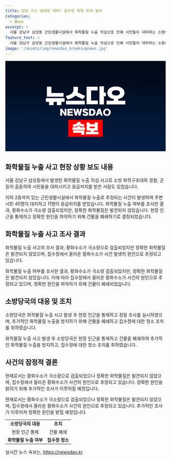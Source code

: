 ```yaml
---
title: 강남 가스 냄새로 대피! 집수정 악취 우려 높아
categories:
  - News
excerpt: >
  서울 강남구 삼성동 근린생활시설에서 화학물질 누출 의심으로 인해 시민들이 대피하는 소동이 발생했다. 건물 내부에서 기체가 새는 것으로 신고되어, 주변 시민 40명이 대피하고 11명이 응급처치를 받았다. 소방당국은 8시간에 걸쳐 조사를 했지만 화학물질은 검출되지 않았으며, 집수정에서 올라온 악취가 원인일 가능성이 있다고 밝혀졌다. 정확한 원인을 파악하기 위해 건물 폐쇄 조치가 취해졌다. (150자)
feature_text: >
  서울 강남구 삼성동 근린생활시설에서 화학물질 누출 의심으로 인해 시민들이 대피하는 소동이 발생했다. 건물 내부에서 기체가 새는 것으로 신고되어, 주변 시민 40명이 대피하고 11명이 응급처치를 받았다. 소방당국은 8시간에 걸쳐 조사를 했지만 화학물질은 검출되지 않았으며, 집수정에서 올라온 악취가 원인일 가능성이 있다고 밝혀졌다. 정확한 원인을 파악하기 위해 건물 폐쇄 조치가 취해졌다. (150자)
image: '/assets/img/newsdao_breakingnews.jpg'
---
```


<p><img src="/assets/img/newsdao_breakingnews.jpg" alt="firstkoreanews 속보" /></p>

<h2 data-ke-size="size26">화학물질 누출 사고 현장 상황 보도 내용</h2>

<p>서울 강남구 삼성동에서 발생한 화학물질 누출 의심 사고로 소방 화학구조대와 경찰, 군 등이 출동하여 시민들을 대피시키고 응급처치를 받은 사람도 있었습니다.</p>

<p data-ke-size="size16">지하 2층까지 있는 근린생활시설에서 화학물질 누출로 추정되는 사건이 발생하여 주변 시민 40명이 대피하고 11명이 응급처치를 받았습니다. 화학물질 누출 여부를 조사한 결과, 황화수소가 극소량 검출되었지만, 정확한 화학물질은 발견되지 않았습니다. 현장 인근을 통제하고 정확한 원인을 파악하기 위해 건물을 폐쇄하기로 결정되었습니다.</p>

<h2 data-ke-size="size26">화학물질 누출 사고 조사 결과</h2>

<p>화학물질 누출 사고의 조사 결과, 황화수소가 극소량으로 검출되었지만 정확한 화학물질은 발견되지 않았으며, 집수정에서 올라온 황화수소가 사건 발생의 원인으로 추정되고 있습니다.</p>

<p data-ke-size="size16">화학물질 누출 여부를 조사한 결과, 황화수소가 극소량 검출되었지만, 정확한 화학물질은 발견되지 않았습니다. 이에 따라 집수정에서 올라온 황화수소가 사건의 원인으로 추정되고 있으며, 정확한 원인을 파악하기 위해 건물이 폐쇄되었습니다.</p>

<h2 data-ke-size="size26">소방당국의 대응 및 조치</h2>

<p>소방당국은 화학물질 누출 사고 발생 후 현장 인근을 통제하고 정밀 조사를 실시하였으며, 추가적인 화학물질 누출을 방지하기 위해 건물을 폐쇄하고 집수정에 대한 청소 조치를 취하였습니다.</p>

<p data-ke-size="size16">화학물질 누출 사고 발생 후 소방당국은 현장 인근을 통제하고 건물을 폐쇄하여 추가적인 화학물질 누출을 방지하고, 집수정에 대한 청소 조치를 취하였습니다.</p>

<h2 data-ke-size="size26">사건의 잠정적 결론</h2>

<p>현재로서는 황화수소가 극소량으로 검출되었으나 정확한 화학물질은 발견되지 않았으며, 집수정에서 올라온 황화수소가 사건의 원인으로 추정되고 있습니다. 정확한 원인을 밝히기 위해 추가적인 조사가 이루어질 예정입니다.</p>

<p data-ke-size="size16">현재로서는 황화수소가 극소량으로 검출되었으나 정확한 화학물질은 발견되지 않았으며, 집수정에서 올라온 황화수소가 사건의 원인으로 추정되고 있습니다. 추가적인 조사가 이루어져 정확한 원인을 밝힐 예정입니다.</p>

<table>
    <tbody>
        <tr>
            <td style="text-align: center; height: 17px;"><b>소방당국의 대응</b></td>
            <td style="text-align: center; height: 17px;"><b>조치</b></td>
        </tr>
        <tr>
            <td style="text-align: center; height: 17px;">현장 인근 통제</td>
            <td style="text-align: center; height: 17px;">건물 폐쇄</td>
        </tr>
        <tr>
            <td style="text-align: center; height: 17px;"><b>화학물질 누출 여부</b></td>
            <td style="text-align: center; height: 17px;"><b>집수정 청소</b></td>
        </tr>
    </tbody>
</table>

<p data-ke-size="size16"></p>
실시간 뉴스 속보는, <a href="https://newsdao.kr" rel="dofollow">https://newsdao.kr</a>


